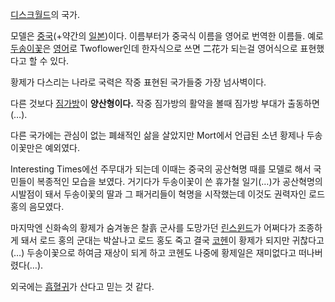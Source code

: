 [디스크월드](%EB%94%94%EC%8A%A4%ED%81%AC%EC%9B%94%EB%93%9C.md)의 국가.

모델은 [중국](%EC%A4%91%EA%B5%AD.md)(+약간의 [일본](%EC%9D%BC%EB%B3%B8.md))이다.
이름부터가 중국식 이름을 영어로 번역한 이름들. 예로
[두송이꽃](%EB%91%90%EC%86%A1%EC%9D%B4%EA%BD%83.md)은
[영어](%EC%98%81%EC%96%B4.md)로 Twoflower인데 한자식으로 쓰면 二花가 되는걸 영어식으로 표현했다고 할 수
있다.

황제가 다스리는 나라로 국력은 작중 표현된 국가들중 가장 넘사벽이다.  

다른 것보다 [짐가방](%EC%A7%90%EA%B0%80%EB%B0%A9.md)이 **양산형이다.** 작중 짐가방의 활약을 볼때 짐가방
부대가 출동하면(…).

다른 국가에는 관심이 없는 폐쇄적인 삶을 살았지만 Mort에서 언급된 소년 황제나 두송이꽃만은 예외였다.  

Interesting Times에선 주무대가 되는데 이때는 중국의 공산혁명 때를 모델로 해서 국민들이 복종적인 모습을 보였다. 거기다가
두송이꽃이 쓴 휴가철 일기(…)가 공산혁명의 시발점이 돼서 두송이꽃의 딸과 그 패거리들이 혁명을 시작했는데 이것도 권력자인 로드 홍의
음모였다.  

마지막엔 신화속의 황제가 숨겨놓은 찰흙 군사를 도망가던
[린스윈드](%EB%A6%B0%EC%8A%A4%EC%9C%88%EB%93%9C.md)가 어쩌다가 조종하게 돼서 로드 홍의 군대는
박살나고 로드 홍도 죽고 결국 [코헨](%EC%BD%94%ED%97%A8.md)이 황제가 되지만 귀찮다고(…) 두송이꽃으로 하여금
재상이 되게 하고 코헨도 나중에 황제일은 재미없다고 떠나버렸다(…).

외국에는 [흡혈귀](%ED%9D%A1%ED%98%88%EA%B7%80.md)가 산다고 믿는 것 같다.


